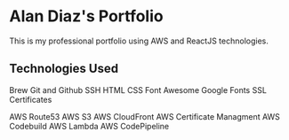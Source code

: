 # Alan Diaz's Portfolio

This is my professional portfolio using AWS and ReactJS technologies.

## Technologies Used

Brew
Git and Github
SSH
HTML
CSS
Font Awesome
Google Fonts
SSL Certificates

AWS Route53
AWS S3
AWS CloudFront
AWS Certificate Managment
AWS Codebuild
AWS Lambda
AWS CodePipeline




